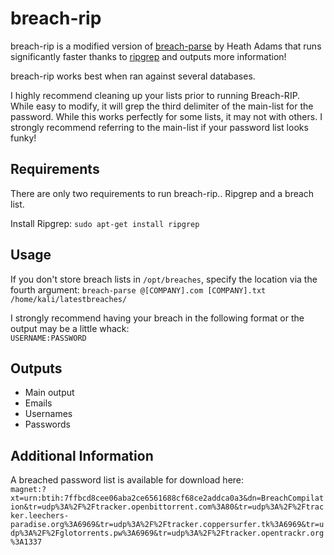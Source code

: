 # breach-rip

breach-rip is a modified version of [breach-parse](https://github.com/hmaverickadams/breach-parse) by Heath Adams that runs significantly faster thanks to [ripgrep](https://github.com/BurntSushi/ripgrep) and outputs more information! 

breach-rip works best when ran against several databases. 

I highly recommend cleaning up your lists prior to running Breach-RIP. While easy to modify, it will grep the third delimiter of the main-list for the password. While this works perfectly for some lists, it may not with others. I strongly recommend referring to the main-list if your password list looks funky!

## Requirements

There are only two requirements to run breach-rip.. Ripgrep and a breach list. 

Install Ripgrep: `sudo apt-get install ripgrep`

## Usage
If you don't store breach lists in `/opt/breaches`, specify the location via the fourth argument: 
`breach-parse @[COMPANY].com [COMPANY].txt /home/kali/latestbreaches/`

I strongly recommend having your breach in the following format or the output may be a little whack: \
`USERNAME:PASSWORD`

## Outputs
* Main output
* Emails
* Usernames
* Passwords

## Additional Information 

A breached password list is available for download here: \
`magnet:?xt=urn:btih:7ffbcd8cee06aba2ce6561688cf68ce2addca0a3&dn=BreachCompilation&tr=udp%3A%2F%2Ftracker.openbittorrent.com%3A80&tr=udp%3A%2F%2Ftracker.leechers-paradise.org%3A6969&tr=udp%3A%2F%2Ftracker.coppersurfer.tk%3A6969&tr=udp%3A%2F%2Fglotorrents.pw%3A6969&tr=udp%3A%2F%2Ftracker.opentrackr.org%3A1337`
